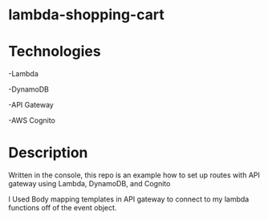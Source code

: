 # lambda-shopping-cart

# Technologies
   -Lambda

  -DynamoDB
  
  -API Gateway
  
  -AWS Cognito 

# Description 
Written in the console, this repo is an example how to set up routes with API gateway using Lambda, DynamoDB, and Cognito

I Used Body mapping templates in API gateway to connect to my lambda functions off of the event object. 
